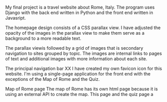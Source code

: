 My final project is a travel website about Rome, Italy. The program uses Django with the back end written in Python and the front end written in Javasript.

The homepage design consists of a CSS parallax view. I have adjusted the opacity of the images in the parallax view to make them serve as a background to a more readable text.

The parallax viewis followed by a grid of images that is secondary navigation to sites grouped by topic. The images are internal links to pages of text and additional images with more information about each site.

The principal navigation bar XX
I have created my own favicon icon for this website. I'm using a single-page application for the front end with the exceptions of the Map of Rome and the Quiz.

Map of Rome page
The map of Rome has its own html page because it is using an external API to create the map. This page and the quiz page a